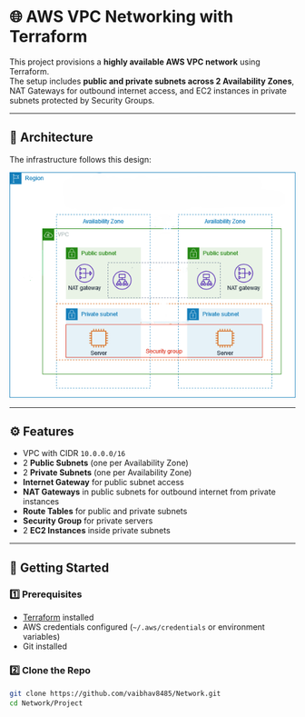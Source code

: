 # 🌐 AWS VPC Networking with Terraform

This project provisions a **highly available AWS VPC network** using Terraform.  
The setup includes **public and private subnets across 2 Availability Zones**, NAT Gateways for outbound internet access, and EC2 instances in private subnets protected by Security Groups.  

---

## 📌 Architecture

The infrastructure follows this design:

![AWS VPC Architecture](./img.png)

---

## ⚙️ Features
- VPC with CIDR `10.0.0.0/16`
- 2 **Public Subnets** (one per Availability Zone)
- 2 **Private Subnets** (one per Availability Zone)
- **Internet Gateway** for public subnet access
- **NAT Gateways** in public subnets for outbound internet from private instances
- **Route Tables** for public and private subnets
- **Security Group** for private servers
- 2 **EC2 Instances** inside private subnets

---

## 🚀 Getting Started

### 1️⃣ Prerequisites
- [Terraform](https://developer.hashicorp.com/terraform/downloads) installed  
- AWS credentials configured (`~/.aws/credentials` or environment variables)  
- Git installed  

### 2️⃣ Clone the Repo
```bash
git clone https://github.com/vaibhav8485/Network.git
cd Network/Project
